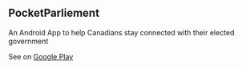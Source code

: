## PocketParliement
An Android App to help Canadians stay connected with their elected government

See on [Google Play](https://play.google.com/store/apps/details?id=tech.susheelkona.pocketparliament)
